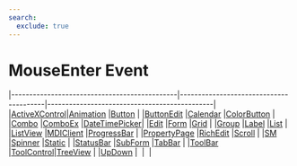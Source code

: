 ```yaml
---
search:
  exclude: true
---
```


<h1 class="heading"><span class="name">MouseEnter Event</span></h1>

|----------------------------------------------|----------------------------------------|----------------------------------------------|
|[ActiveXControl](../objects/activexcontrol.md)|[Animation](../objects/animation.md)    |[Button](../objects/button.md)                |
|[ButtonEdit](../objects/buttonedit.md)        |[Calendar](../objects/calendar.md)      |[ColorButton](../objects/colorbutton.md)      |
|[Combo](../objects/combo.md)                  |[ComboEx](../objects/comboex.md)        |[DateTimePicker](../objects/datetimepicker.md)|
|[Edit](../objects/edit.md)                    |[Form](../objects/form.md)              |[Grid](../objects/grid.md)                    |
|[Group](../objects/group.md)                  |[Label](../objects/label.md)            |[List](../objects/list.md)                    |
|[ListView](../objects/listview.md)            |[MDIClient](../objects/mdiclient.md)    |[ProgressBar](../objects/progressbar.md)      |
|[PropertyPage](../objects/propertypage.md)    |[RichEdit](../objects/richedit.md)      |[Scroll](../objects/scroll.md)                |
|[SM](../objects/sm.md)                        |[Spinner](../objects/spinner.md)        |[Static](../objects/static.md)                |
|[StatusBar](../objects/statusbar.md)          |[SubForm](../objects/subform.md)        |[TabBar](../objects/tabbar.md)                |
|[ToolBar](../objects/toolbar.md)              |[ToolControl](../objects/toolcontrol.md)|[TreeView](../objects/treeview.md)            |
|[UpDown](../objects/updown.md)                |&nbsp;                                  |&nbsp;                                        |
